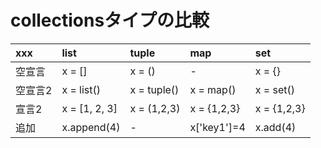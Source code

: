# collectionsタイプの比較


|   xxx   |     list      |    tuple    |     map     |     set     |
| :------ | :------------ | :---------- | :---------- | :---------- |
| 空宣言  | x = []        | x = ()      | -           | x = {}      |
| 空宣言2 | x = list()    | x = tuple() | x = map()   | x = set()   |
| 宣言2   | x = [1, 2, 3] | x = (1,2,3) | x = {1,2,3} | x = {1,2,3} |
| 追加    | x.append(4)   | -           | x['key1']=4 | x.add(4)    |
